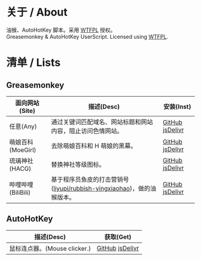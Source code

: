 # 关于 / About
油猴、AutoHotKey 脚本。采用 [WTFPL](LICENSE) 授权。  
Greasemonkey & AutoHotKey UserScript. Licensed using [WTFPL](LICENSE).

# 清单 / Lists

## Greasemonkey

面向网站(Site) | 描述(Desc) | 安装(Inst)
| - | - | -
任意(Any) | 通过关键词匹配域名、网站标题和网站内容，阻止访问色情网站。 | [GitHub](https://github.com/liulipack/UserScriptt/raw/main/GM/Any/Porn%20blocker_latest.user.js) [jsDelivr](https://cdn.jsdelivr.net/gh/liulipack/UserScript@main/GM/Any/Porn%20blocker_latest.user.js)
萌娘百科(MoeGirl) | 去除萌娘百科和 H 萌娘的黑幕。 | [GitHub](https://github.com/liulipack/UserScriptt/raw/main/GM/moegirl/Remove%20mask_latest.user.js) [jsDelivr](https://cdn.jsdelivr.net/gh/liulipack/UserScript@main/GM/moegirl/Remove%20mask_latest.user.js)
琉璃神社(HACG) | 替换神社等级图标。 | [GitHub](https://github.com/liulipack/UserScriptt/raw/main/GM/HACG/Fake%20ace_latest.user.js) [jsDelivr](https://cdn.jsdelivr.net/gh/liulipack/UserScript@main/GM/HACG/Fake%20ace_latest.user.js)
哔哩哔哩(BiliBili) | 基于程序员鱼皮的打击营销号([liyupi/rubbish-yingxiaohao](l[iyupi/rubbish-yingxiaohao](https://github.com/liyupi/rubbish-yingxiaohao)))，做的油猴版本。 | [GitHub](https://github.com/liulipack/UserScriptt/raw/main/GM/Bili/Outlawing%20rotten-acct_latest.user.js) [jsDelivr](https://cdn.jsdelivr.net/gh/liulipack/UserScript@main/GM/Bili/Outlawing%20rotten-acct_latest.user.js)

## AutoHotKey

描述(Desc) | 获取(Get)
| - | -
鼠标连点器。(Mouse clicker.) | [GitHub](https://github.com/liulipack/UserScriptt/raw/main/AHK/Clicker/Clicker_latest.ahk) [jsDelivr](https://cdn.jsdelivr.net/gh/liulipack/UserScript@main/AHK/Clicker/Clicker_latest.ahk)